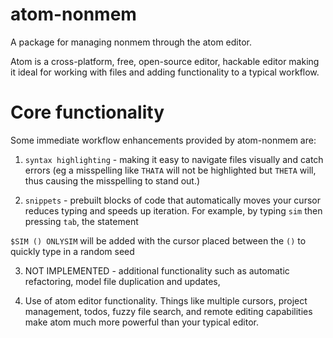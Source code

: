 atom-nonmem
===========

A package for managing nonmem through the atom editor.

Atom is a cross-platform, free, open-source editor, hackable editor making it ideal for working with files and adding functionality to a typical workflow.

# Core functionality
Some immediate workflow enhancements provided by atom-nonmem are:

1) `syntax highlighting` - making it easy to navigate files visually and catch errors (eg a misspelling like `THATA` will not be highlighted but `THETA` will, thus causing the misspelling to stand out.)

2) `snippets` - prebuilt blocks of code that automatically moves your cursor reduces typing and speeds up iteration. For example, by typing `sim` then pressing `tab`, the statement

`$SIM () ONLYSIM` will be added with the cursor placed between the `()` to quickly type in a random seed

3) NOT IMPLEMENTED - additional functionality such as automatic refactoring, model file duplication and updates,

4) Use of atom editor functionality. Things like multiple cursors, project management, todos, fuzzy file search, and remote editing capabilities make atom much more powerful than your typical editor.
